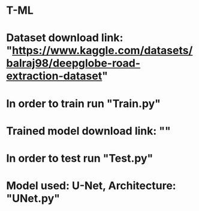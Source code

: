 # T-ML
# Dataset download link: "https://www.kaggle.com/datasets/balraj98/deepglobe-road-extraction-dataset"
# In order to train run "Train.py"
# Trained model download link: ""
# In order to test run "Test.py"
# Model used: U-Net, Architecture: "UNet.py"
